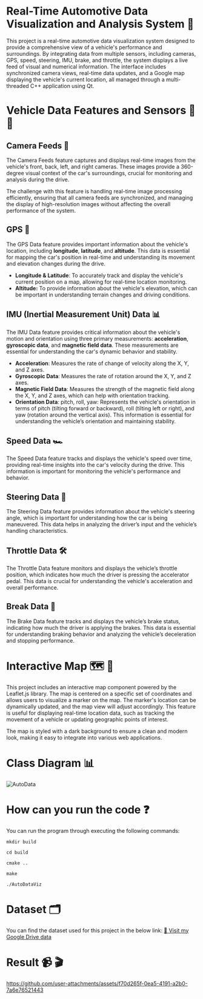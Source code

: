 # Real-Time Automotive Data Visualization and Analysis System 🚗

This project is a real-time automotive data visualization system designed to provide a comprehensive view of a vehicle's performance and surroundings.
By integrating data from multiple sensors, including cameras, GPS, speed, steering, IMU, brake, and throttle, the system displays a live feed of visual and
numerical information. The interface includes synchronized camera views, real-time data updates, and a Google map displaying the vehicle's current location, all
managed through a multi-threaded C++ application using Qt.

# Vehicle Data Features and Sensors 🚙 📡

## Camera Feeds 📸

The Camera Feeds feature captures and displays real-time images from the vehicle's front, back, left, and right cameras. These images provide a 360-degree visual
context of the car's surroundings, crucial for monitoring and analysis during the drive.

The challenge with this feature is handling real-time image processing efficiently, ensuring that all camera feeds are synchronized, and managing the display of
high-resolution images without affecting the overall performance of the system.


## GPS 📍

The GPS Data feature provides important information about the vehicle's location, including **longitude**, **latitude**, and **altitude**. This data is essential
for mapping the car's position in real-time and understanding its movement and elevation changes during the drive.

- **Longitude & Latitude**: To accurately track and display the vehicle's current position on a map, allowing for real-time location monitoring.
- **Altitude:** To provide information about the vehicle's elevation, which can be important in understanding terrain changes and driving conditions.


## IMU (Inertial Measurement Unit) Data 📊

The IMU Data feature provides critical information about the vehicle's motion and orientation using three primary measurements: **acceleration**, **gyroscopic
data**, and **magnetic field data**. These measurements are essential for understanding the car's dynamic behavior and stability.

- **Acceleration**: Measures the rate of change of velocity along the X, Y, and Z axes.
- **Gyroscopic Data**: Measures the rate of rotation around the X, Y, and Z axes.
- **Magnetic Field Data**: Measures the strength of the magnetic field along the X, Y, and Z axes, which can help with orientation tracking.
- **Orientation Data**: pitch, roll, yaw: Represents the vehicle's orientation in terms of pitch (tilting forward or backward), roll (tilting left or right), and
  yaw (rotation around the vertical axis). This information is essential for understanding the vehicle’s orientation and maintaining stability.


## Speed Data 🏎️

The Speed Data feature tracks and displays the vehicle's speed over time, providing real-time insights into the car's velocity during the drive. This information
is important for monitoring the vehicle's performance and behavior.


## Steering Data 🎡

The Steering Data feature provides information about the vehicle's steering angle, which is important for understanding how the car is being maneuvered. This data
helps in analyzing the driver’s input and the vehicle’s handling characteristics.


## Throttle Data 🛠️

The Throttle Data feature monitors and displays the vehicle’s throttle position, which indicates how much the driver is pressing the accelerator pedal. This data
is crucial for understanding the vehicle's acceleration and overall performance.


## Break Data 🛑

The Brake Data feature tracks and displays the vehicle’s brake status, indicating how much the driver is applying the brakes. This data is essential for
understanding braking behavior and analyzing the vehicle’s deceleration and stopping performance.

# Interactive Map 🗺️ 📍

This project includes an interactive map component powered by the Leaflet.js library. The map is centered on a specific set of coordinates and allows users to
visualize a marker on the map. The marker's location can be dynamically updated, and the map view will adjust accordingly. This feature is useful for displaying
real-time location data, such as tracking the movement of a vehicle or updating geographic points of interest.

The map is styled with a dark background to ensure a clean and modern look, making it easy to integrate into various web applications.


# Class Diagram 📊


![AutoData](https://github.com/user-attachments/assets/a87ec348-bd95-4f35-953e-173fc003871a)




# How can you run the code ❓
You can run the program through executing the following commands:

    mkdir build

    cd build

    cmake ..

    make

    ./AutoDataViz



# Dataset 🗂️

You can find the dataset used for this project in the below link:
[🔗 Visit my Google Drive data](https://drive.google.com/drive/folders/1ASUm3Ablh10S2kQjuXNCaPvKQFpQwKm_?usp=drive_link)


# Result 📹 🎬


https://github.com/user-attachments/assets/f70d265f-0ea5-4191-a2b0-7a6e76521443



